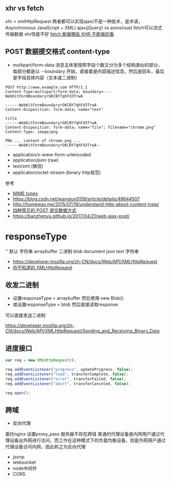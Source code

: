 ## xhr vs fetch

xhr = xmlHttpRequest
两者都可以实现ajax(不是一种技术，是术语，Asynchronous JavaScript + XML)
ajax(jQuery) vs axios(vue)
fetch可以流式传输数据 xhr性能不好
[fetch 能做哪些 XHR 不能做的事](https://brooch.me/2017/03/10/difference-between-fetch-and-XHR/)

## POST 数据提交格式 content-type

- multipart/form-data 消息主体里按照字段个数又分为多个结构类似的部分，每部分都是以 --boundary 开始，紧接着是内容描述信息，然后是回车，最后是字段具体内容（文本或二进制）

```text
POST http://www.example.com HTTP/1.1
Content-Type:multipart/form-data; boundary=----WebKitFormBoundaryrGKCBY7qhFd3TrwA

------WebKitFormBoundaryrGKCBY7qhFd3TrwA
Content-Disposition: form-data; name="text"

title
------WebKitFormBoundaryrGKCBY7qhFd3TrwA
Content-Disposition: form-data; name="file"; filename="chrome.png"
Content-Type: image/png

PNG ... content of chrome.png ...
------WebKitFormBoundaryrGKCBY7qhFd3TrwA--
```

- application/x-www-form-urlencoded
- application/json (raw)
- text/xml (微信)
- application/octet-stream (binary http规范)

参考

- [MIME types](https://developer.mozilla.org/zh-CN/docs/Web/HTTP/Basics_of_HTTP/MIME_types)
- <https://blog.csdn.net/wangjun5159/article/details/49644507>
- <http://homeway.me/2015/07/19/understand-http-about-content-type/>
- [四种常见的 POST 提交数据方式](https://imququ.com/post/four-ways-to-post-data-in-http.html)
- <https://banzhenyu.github.io/2017/04/21/web-ajax-post/>

# responseType

'' 默认 字符串
arraybuffer 二进制
blob
document
json
text 字符串

- <https://developer.mozilla.org/zh-CN/docs/Web/API/XMLHttpRequest>
- [你不知道的 XMLHttpRequest](https://segmentfault.com/a/1190000008950789)

## 收发二进制

- 设置responseType = arraybuffer 然后使用 new Blob()
- 或设置responseType = blob 然后直接读取response

可以直接发送二进制

<https://developer.mozilla.org/zh-CN/docs/Web/API/XMLHttpRequest/Sending_and_Receiving_Binary_Data>

## 进度接口

```javascript
var req = new XMLHttpRequest();

req.addEventListener("progress", updateProgress, false);
req.addEventListener("load", transferComplete, false);
req.addEventListener("error", transferFailed, false);
req.addEventListener("abort", transferCanceled, false);

req.open();
```

## 跨域

- 反向代理

委托nginx 设置proxy_pass 服务器不存在跨域
普通的代理设备是内网用户通过代理设备出外网进行访问，而工作在这种模式下的负载均衡设备，则是外网用户通过代理设备访问内网，因此称之为反向代理

- jsonp
- websocket
- node中间件
- CORS